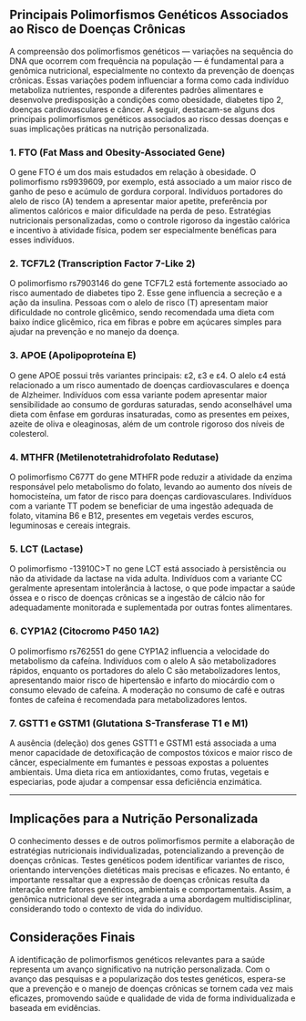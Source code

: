 
## Principais Polimorfismos Genéticos Associados ao Risco de Doenças Crônicas

A compreensão dos polimorfismos genéticos — variações na sequência do DNA que ocorrem com frequência na população — é fundamental para a genômica nutricional, especialmente no contexto da prevenção de doenças crônicas. Essas variações podem influenciar a forma como cada indivíduo metaboliza nutrientes, responde a diferentes padrões alimentares e desenvolve predisposição a condições como obesidade, diabetes tipo 2, doenças cardiovasculares e câncer. A seguir, destacam-se alguns dos principais polimorfismos genéticos associados ao risco dessas doenças e suas implicações práticas na nutrição personalizada.

### 1. **FTO (Fat Mass and Obesity-Associated Gene)**

O gene FTO é um dos mais estudados em relação à obesidade. O polimorfismo rs9939609, por exemplo, está associado a um maior risco de ganho de peso e acúmulo de gordura corporal. Indivíduos portadores do alelo de risco (A) tendem a apresentar maior apetite, preferência por alimentos calóricos e maior dificuldade na perda de peso. Estratégias nutricionais personalizadas, como o controle rigoroso da ingestão calórica e incentivo à atividade física, podem ser especialmente benéficas para esses indivíduos.

### 2. **TCF7L2 (Transcription Factor 7-Like 2)**

O polimorfismo rs7903146 do gene TCF7L2 está fortemente associado ao risco aumentado de diabetes tipo 2. Esse gene influencia a secreção e a ação da insulina. Pessoas com o alelo de risco (T) apresentam maior dificuldade no controle glicêmico, sendo recomendada uma dieta com baixo índice glicêmico, rica em fibras e pobre em açúcares simples para ajudar na prevenção e no manejo da doença.

### 3. **APOE (Apolipoproteína E)**

O gene APOE possui três variantes principais: ε2, ε3 e ε4. O alelo ε4 está relacionado a um risco aumentado de doenças cardiovasculares e doença de Alzheimer. Indivíduos com essa variante podem apresentar maior sensibilidade ao consumo de gorduras saturadas, sendo aconselhável uma dieta com ênfase em gorduras insaturadas, como as presentes em peixes, azeite de oliva e oleaginosas, além de um controle rigoroso dos níveis de colesterol.

### 4. **MTHFR (Metilenotetrahidrofolato Redutase)**

O polimorfismo C677T do gene MTHFR pode reduzir a atividade da enzima responsável pelo metabolismo do folato, levando ao aumento dos níveis de homocisteína, um fator de risco para doenças cardiovasculares. Indivíduos com a variante TT podem se beneficiar de uma ingestão adequada de folato, vitamina B6 e B12, presentes em vegetais verdes escuros, leguminosas e cereais integrais.

### 5. **LCT (Lactase)**

O polimorfismo -13910C>T no gene LCT está associado à persistência ou não da atividade da lactase na vida adulta. Indivíduos com a variante CC geralmente apresentam intolerância à lactose, o que pode impactar a saúde óssea e o risco de doenças crônicas se a ingestão de cálcio não for adequadamente monitorada e suplementada por outras fontes alimentares.

### 6. **CYP1A2 (Citocromo P450 1A2)**

O polimorfismo rs762551 do gene CYP1A2 influencia a velocidade do metabolismo da cafeína. Indivíduos com o alelo A são metabolizadores rápidos, enquanto os portadores do alelo C são metabolizadores lentos, apresentando maior risco de hipertensão e infarto do miocárdio com o consumo elevado de cafeína. A moderação no consumo de café e outras fontes de cafeína é recomendada para metabolizadores lentos.

### 7. **GSTT1 e GSTM1 (Glutationa S-Transferase T1 e M1)**

A ausência (deleção) dos genes GSTT1 e GSTM1 está associada a uma menor capacidade de detoxificação de compostos tóxicos e maior risco de câncer, especialmente em fumantes e pessoas expostas a poluentes ambientais. Uma dieta rica em antioxidantes, como frutas, vegetais e especiarias, pode ajudar a compensar essa deficiência enzimática.

---

## **Implicações para a Nutrição Personalizada**

O conhecimento desses e de outros polimorfismos permite a elaboração de estratégias nutricionais individualizadas, potencializando a prevenção de doenças crônicas. Testes genéticos podem identificar variantes de risco, orientando intervenções dietéticas mais precisas e eficazes. No entanto, é importante ressaltar que a expressão de doenças crônicas resulta da interação entre fatores genéticos, ambientais e comportamentais. Assim, a genômica nutricional deve ser integrada a uma abordagem multidisciplinar, considerando todo o contexto de vida do indivíduo.

## **Considerações Finais**

A identificação de polimorfismos genéticos relevantes para a saúde representa um avanço significativo na nutrição personalizada. Com o avanço das pesquisas e a popularização dos testes genéticos, espera-se que a prevenção e o manejo de doenças crônicas se tornem cada vez mais eficazes, promovendo saúde e qualidade de vida de forma individualizada e baseada em evidências.
```

